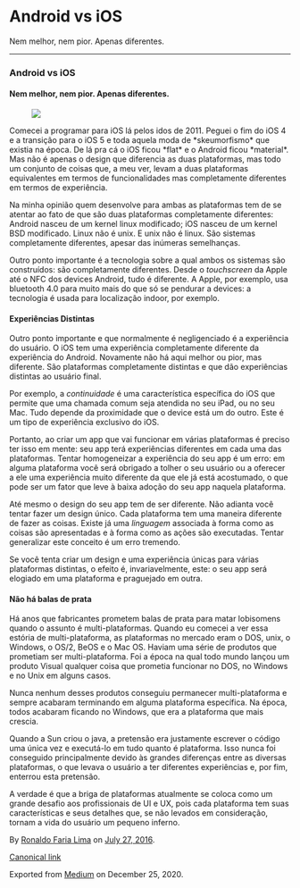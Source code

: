 Android vs iOS
==============

Nem melhor, nem pior. Apenas diferentes.

------------------------------------------------------------------------

### Android vs iOS

#### Nem melhor, nem pior. Apenas diferentes.

<figure>
<img src="https://cdn-images-1.medium.com/max/800/1*Evpa2t2OHTnpdskfPYj22g.jpeg" class="graf-image" />
</figure>Comecei a programar para iOS lá pelos idos de 2011. Peguei o
fim do iOS 4 e a transição para o iOS 5 e toda aquela moda de
*skeumorfismo* que existia na época. De lá pra cá o iOS ficou *flat* e o
Android ficou *material*. Mas não é apenas o design que diferencia as
duas plataformas, mas todo um conjunto de coisas que, a meu ver, levam a
duas plataformas equivalentes em termos de funcionalidades mas
completamente diferentes em termos de experiência.

Na minha opinião quem desenvolve para ambas as plataformas tem de se
atentar ao fato de que são duas plataformas completamente diferentes:
Android nasceu de um kernel linux modificado; iOS nasceu de um kernel
BSD modificado. Linux não é unix. E unix não é linux. São sistemas
completamente diferentes, apesar das inúmeras semelhanças.

Outro ponto importante é a tecnologia sobre a qual ambos os sistemas são
construídos: são completamente diferentes. Desde o *touchscreen* da
Apple até o NFC dos devices Android, tudo é diferente. A Apple, por
exemplo, usa bluetooth 4.0 para muito mais do que só se pendurar a
devices: a tecnologia é usada para localização indoor, por exemplo.

#### Experiências Distintas

Outro ponto importante e que normalmente é negligenciado é a experiência
do usuário. O iOS tem uma experiência completamente diferente da
experiência do Android. Novamente não há aqui melhor ou pior, mas
diferente. São plataformas completamente distintas e que dão
experiências distintas ao usuário final.

Por exemplo, a *continuidade* é uma característica específica do iOS que
permite que uma chamada comum seja atendida no seu iPad, ou no seu Mac.
Tudo depende da proximidade que o device está um do outro. Este é um
tipo de experiência exclusivo do iOS.

Portanto, ao criar um app que vai funcionar em várias plataformas é
preciso ter isso em mente: seu app terá experiências diferentes em cada
uma das plataformas. Tentar homogeneizar a experiência do seu app é um
erro: em alguma plataforma você será obrigado a tolher o seu usuário ou
a oferecer a ele uma experiência muito diferente da que ele já está
acostumado, o que pode ser um fator que leve à baixa adoção do seu app
naquela plataforma.

Até mesmo o design do seu app tem de ser diferente. Não adianta você
tentar fazer um design único. Cada plataforma tem uma maneira diferente
de fazer as coisas. Existe já uma *linguagem* associada à forma como as
coisas são apresentadas e à forma como as ações são executadas. Tentar
generalizar este conceito é um erro tremendo.

Se você tenta criar um design e uma experiência únicas para várias
plataformas distintas, o efeito é, invariavelmente, este: o seu app será
elogiado em uma plataforma e praguejado em outra.

#### Não há balas de prata

Há anos que fabricantes prometem balas de prata para matar lobisomens
quando o assunto é multi-plataformas. Quando eu comecei a ver essa
estória de multi-plataforma, as plataformas no mercado eram o DOS, unix,
o Windows, o OS/2, BeOS e o Mac OS. Haviam uma série de produtos que
prometiam ser multi-plataforma. Foi a época na qual todo mundo lançou um
produto Visual qualquer coisa que prometia funcionar no DOS, no Windows
e no Unix em alguns casos.

Nunca nenhum desses produtos conseguiu permanecer multi-plataforma e
sempre acabaram terminando em alguma plataforma específica. Na época,
todos acabaram ficando no Windows, que era a plataforma que mais
crescia.

Quando a Sun criou o java, a pretensão era justamente escrever o código
uma única vez e executá-lo em tudo quanto é plataforma. Isso nunca foi
conseguido principalmente devido às grandes diferenças entre as diversas
plataformas, o que levava o usuário a ter diferentes experiências e, por
fim, enterrou esta pretensão.

A verdade é que a briga de plataformas atualmente se coloca como um
grande desafio aos profissionais de UI e UX, pois cada plataforma tem
suas características e seus detalhes que, se não levados em
consideração, tornam a vida do usuário um pequeno inferno.

By
<a href="https://medium.com/@ronaldolima" class="p-author h-card">Ronaldo Faria Lima</a>
on [July 27, 2016](https://medium.com/p/83cf82037d2e).

<a href="https://medium.com/@ronaldolima/android-vs-ios-83cf82037d2e" class="p-canonical">Canonical link</a>

Exported from [Medium](https://medium.com) on December 25, 2020.
